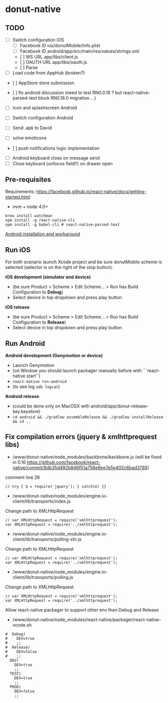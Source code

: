 # donut-native

## TODO

* [ ] Switch configuration iOS
  - [ ] Facebook ID ios/donutMobile/Info.plist
  - [ ] Facebook ID android/app/src/main/res/values/strings.xml
  - [ ] WS URL app/libs/client.js
  - [ ] OAUTH URL app/libs/oauth.js
  - [ ] Parse
* [ ] Load code from AppHub (broken?)
* [ ] AppStore store submission

* [ ] fix android discussion (need to test RN0.0.16 ? but react-native-parsed-text block RN0.16.0 migration ...)
* [ ] Icon and splashscreen Android
* [ ] Switch configuration Android
* [ ] Send .apk to David

* [ ] solve emoticons
* [ ] push notifications logic implementation
* [ ] Android keyboard close on message send
* [ ] Close keyboard (unfocus field?) on drawer open

## Pre-requisites

Requirements: https://facebook.github.io/react-native/docs/getting-started.html

* nvm + node 4.0+

```
brew install watchman
npm install -g react-native-cli
npm install -g babel-cli # react-native-parsed-text
```

[Android installation and workaround](./Android.md)

## Run iOS

For both scenario launch Xcode project and be sure donutMobile scheme is selected (selector is on the right of the stop button).

**iOS development (simulator and device)**
* (be sure Product > Scheme > Edit Scheme... > Run has Build Configuration to **Debug**)
* Select device in top dropdown and press play button

**iOS release**
* (be sure Product > Scheme > Edit Scheme... > Run has Build Configuration to **Release**)
* Select device in top dropdown and press play button

## Run Android

**Android  development (Genymotion or device)**
* Launch Genymotion
* (on Window you should launch packager manually before with ```react-native start``)
* ```react-native run-android```
* (to see log ```adb logcat```)

**Android release**
* (could be done only on MacOSX with android/app/donut-release-key.keystore)
* ```cd android && ./gradlew assembleRelease && ./gradlew installRelease && cd ..```

## Fix compilation errors (jquery & xmlhttprequest libs)

- /www/donut-native/node_modules/backbone/backbone.js (will be fixed in 0.16 https://github.com/facebook/react-native/commit/8db35d492b846f51a758e8ee7e5e402c6bad3785)

comment line 26

```
// try { $ = require('jquery'); } catch(e) {}
```

- /www/donut-native/node_modules/engine.io-client/lib/transports/index.js

Change path to XMLHttpRequest

```
// var XMLHttpRequest = require('xmlhttprequest');
var XMLHttpRequest = require('../xmlhttprequest');
```
 
- /www/donut-native/node_modules/engine.io-client/lib/transports/polling-xhr.js

Change path to XMLHttpRequest

```
// var XMLHttpRequest = require('xmlhttprequest');
var XMLHttpRequest = require('../xmlhttprequest');
```

- /www/donut-native/node_modules/engine.io-client/lib/transports/polling.js

Change path to XMLHttpRequest

```
// var XMLHttpRequest = require('xmlhttprequest');
var XMLHttpRequest = require('../xmlhttprequest');
```

Allow react-native packager to support other env than Debug and Release 

- /www/donut-native/node_modules/react-native/packager/react-native-xcode.sh

```
#  Debug)
#    DEV=true
#    ;;
#  Release)
#    DEV=false
#    ;;
  DEV)
    DEV=true
    ;;
  TEST)
    DEV=true
    ;;
  PROD)
    DEV=false
    ;;
```
